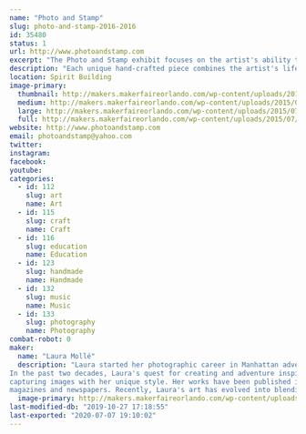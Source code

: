 ```yaml
---
name: "Photo and Stamp"
slug: photo-and-stamp-2016-2016
id: 35480
status: 1
url: http://www.photoandstamp.com
excerpt: "The Photo and Stamp exhibit focuses on the artist's ability to capture the beauty in everyday life through mixed media compositions. Each unique piece ranges from matted 3-Dimensional photo cards to jewelry to functional artwork, such as coasters, wine charm rings, and even birdhouses. "
description: "Each unique hand-crafted piece combines the artist's life-long love of photography and stamp collecting with her artistic appreciation for both everyday items and unusual objets d'art. Each unique piece ranges from matted 3-Dimensional photo cards to jewelry to functional artwork, such as coasters, wine rings, bookmarks, keychains and even birdhouses. Her artwork can be both  inspirational and whimsical, designed to instill respect, admiration and gratitude for all the beauty surrounding us. Laura explains, \"I feel grateful for the intelligence in the world that motivates me all the time. I'm forever in awe of the bountiful animals, flowers, and scenery that are so colorful and beautiful. They take my breath away, making me stop and think, 'Wow, look at that!' and then, I capture the image with my camera. I love all the amazing wonders on this planet that inspire me to live harmoniously with nature and peacefully with others.\""
location: Spirit Building
image-primary:
  thumbnail: http://makers.makerfaireorlando.com/wp-content/uploads/2015/07/Grand-Canyon-Sunset-150x150.jpg
  medium: http://makers.makerfaireorlando.com/wp-content/uploads/2015/07/Grand-Canyon-Sunset-300x225.jpg
  large: http://makers.makerfaireorlando.com/wp-content/uploads/2015/07/Grand-Canyon-Sunset.jpg
  full: http://makers.makerfaireorlando.com/wp-content/uploads/2015/07/Grand-Canyon-Sunset.jpg
website: http://www.photoandstamp.com
email: photoandstamp@yahoo.com
twitter: 
instagram: 
facebook: 
youtube: 
categories:
  - id: 112
    slug: art
    name: Art
  - id: 115
    slug: craft
    name: Craft
  - id: 116
    slug: education
    name: Education
  - id: 123
    slug: handmade
    name: Handmade
  - id: 132
    slug: music
    name: Music
  - id: 133
    slug: photography
    name: Photography
combat-robot: 0
maker:
  name: "Laura Mollé"
  description: "Laura started her photographic career in Manhattan advertising studios. With her entrepreneurial spirit, after several years in the NYC, she became the sole proprietor of her own commercial and portrait studio in New Jersey. Fifteen years later, she moved to Florida in 1996. Here, she completed her B.A at University of South Florida in 2001 in Mass Communications for Television Production.
In the past two decades, Laura's quest for creating and adventure inspires her to travel the globe, 
capturing images with her unique style. Her works have been published in numerous 
magazines and newspapers. Recently, Laura's art has evolved into blending her photography with cool objects creating unique 4-D mixed media art designed to fascinate and encourage the viewers to appreciate functional art."
  image-primary: http://makers.makerfaireorlando.com/wp-content/uploads/2015/07/lm-photo.png
last-modified-db: "2019-10-27 17:18:55"
last-exported: "2020-07-07 19:10:02"
---
```

